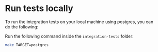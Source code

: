 # Run tests locally

To run the integration tests on your local machine using postgres, you can do the following:

Run the following command inside the `integration-tests` folder:

```bash
make TARGET=postgres
```
